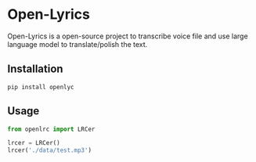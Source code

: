 # Open-Lyrics

Open-Lyrics is a open-source project to transcribe voice file and use large language model to translate/polish the text.

## Installation

```shell
pip install openlyc
```

## Usage

```python
from openlrc import LRCer

lrcer = LRCer()
lrcer('./data/test.mp3')
```